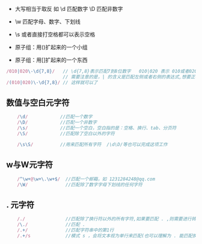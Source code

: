  - 大写相当于取反
  如 \d 匹配数字   \D 匹配非数字
 - \w   匹配字母、数字、下划线
 - \s 或者直接打空格都可以表示空格

 - 原子组：用()扩起来的一个小组
 - 原子组：用[]扩起来的一个东西


```js
/010|020\-\d{7,8}/   // \d{7,8}表示匹配7到8位数字   010|020 表示 010或者020
                     // 需要注意的是，| 的含义是匹配左侧或者右侧的表达式,想要正确的含义，可以用原子组来解决
/(010|020)\-\d{7,8}/ // 这样就可以了
```


## 数值与空白元字符
```js
    /\d/            //匹配一个数字
    /\D/            //匹配一个非数字
    /\s/            //匹配一个空白，空白指的是：空格、换行、tab、分页符
    /\S/            //匹配除了空白以外的字符

    /\s\S/          //用来匹配所有字符  /\d\D/等也可以完成这项工作
```

## w与W元字符
```js
    /^\w+@\w+\.\w+$/  //匹配一个邮箱，如 1231284248@qq.com
    /\W/              //匹配除了数字字母下划线的任何字符
```

## . 元字符
```js
    /./               //匹配除了换行符以外的所有字符,如果要匹配 . ,则需要进行转义
    /\./              //匹配 .
    /.+/              //匹配字符串中的第1行
    /.+/s             //模式 s ，会将文本视为单行来匹配(也可以理解为 . 能匹配换行符了)
```

